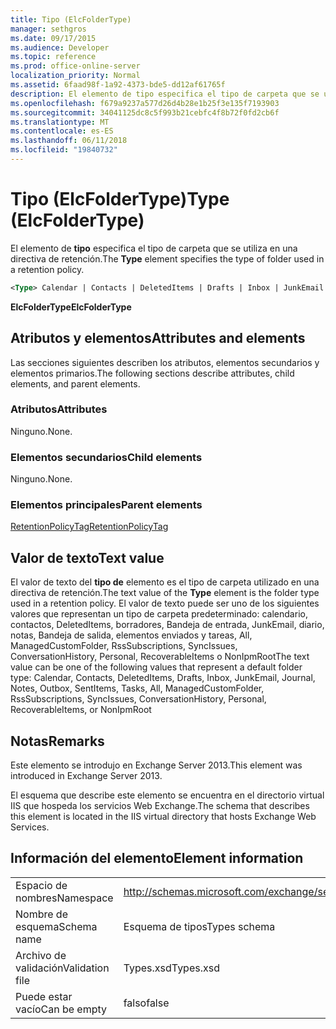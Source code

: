 ```yaml
---
title: Tipo (ElcFolderType)
manager: sethgros
ms.date: 09/17/2015
ms.audience: Developer
ms.topic: reference
ms.prod: office-online-server
localization_priority: Normal
ms.assetid: 6faad98f-1a92-4373-bde5-dd12af61765f
description: El elemento de tipo especifica el tipo de carpeta que se utiliza en una directiva de retención.
ms.openlocfilehash: f679a9237a577d26d4b28e1b25f3e135f7193903
ms.sourcegitcommit: 34041125dc8c5f993b21cebfc4f8b72f0fd2cb6f
ms.translationtype: MT
ms.contentlocale: es-ES
ms.lasthandoff: 06/11/2018
ms.locfileid: "19840732"
---
```

# <a name="type-elcfoldertype"></a><span data-ttu-id="cfd81-103">Tipo (ElcFolderType)</span><span class="sxs-lookup"><span data-stu-id="cfd81-103">Type (ElcFolderType)</span></span>

<span data-ttu-id="cfd81-104">El elemento de **tipo** especifica el tipo de carpeta que se utiliza en una directiva de retención.</span><span class="sxs-lookup"><span data-stu-id="cfd81-104">The **Type** element specifies the type of folder used in a retention policy.</span></span> 
  
```XML
<Type> Calendar | Contacts | DeletedItems | Drafts | Inbox | JunkEmail | Journal | Notes | Outbox | SentItems | Tasks | All | ManagedCustomFolder | RssSubscriptions | SyncIssues | ConversationHistory | Personal | RecoverableItems | NonIpmRoot <Type>
```

 <span data-ttu-id="cfd81-105">**ElcFolderType**</span><span class="sxs-lookup"><span data-stu-id="cfd81-105">**ElcFolderType**</span></span>
## <a name="attributes-and-elements"></a><span data-ttu-id="cfd81-106">Atributos y elementos</span><span class="sxs-lookup"><span data-stu-id="cfd81-106">Attributes and elements</span></span>

<span data-ttu-id="cfd81-107">Las secciones siguientes describen los atributos, elementos secundarios y elementos primarios.</span><span class="sxs-lookup"><span data-stu-id="cfd81-107">The following sections describe attributes, child elements, and parent elements.</span></span>
  
### <a name="attributes"></a><span data-ttu-id="cfd81-108">Atributos</span><span class="sxs-lookup"><span data-stu-id="cfd81-108">Attributes</span></span>

<span data-ttu-id="cfd81-109">Ninguno.</span><span class="sxs-lookup"><span data-stu-id="cfd81-109">None.</span></span>
  
### <a name="child-elements"></a><span data-ttu-id="cfd81-110">Elementos secundarios</span><span class="sxs-lookup"><span data-stu-id="cfd81-110">Child elements</span></span>

<span data-ttu-id="cfd81-111">Ninguno.</span><span class="sxs-lookup"><span data-stu-id="cfd81-111">None.</span></span>
  
### <a name="parent-elements"></a><span data-ttu-id="cfd81-112">Elementos principales</span><span class="sxs-lookup"><span data-stu-id="cfd81-112">Parent elements</span></span>

[<span data-ttu-id="cfd81-113">RetentionPolicyTag</span><span class="sxs-lookup"><span data-stu-id="cfd81-113">RetentionPolicyTag</span></span>](retentionpolicytag.md)
  
## <a name="text-value"></a><span data-ttu-id="cfd81-114">Valor de texto</span><span class="sxs-lookup"><span data-stu-id="cfd81-114">Text value</span></span>

<span data-ttu-id="cfd81-115">El valor de texto del **tipo de** elemento es el tipo de carpeta utilizado en una directiva de retención.</span><span class="sxs-lookup"><span data-stu-id="cfd81-115">The text value of the **Type** element is the folder type used in a retention policy.</span></span> <span data-ttu-id="cfd81-116">El valor de texto puede ser uno de los siguientes valores que representan un tipo de carpeta predeterminado: calendario, contactos, DeletedItems, borradores, Bandeja de entrada, JunkEmail, diario, notas, Bandeja de salida, elementos enviados y tareas, All, ManagedCustomFolder, RssSubscriptions, SyncIssues, ConversationHistory, Personal, RecoverableItems o NonIpmRoot</span><span class="sxs-lookup"><span data-stu-id="cfd81-116">The text value can be one of the following values that represent a default folder type: Calendar, Contacts, DeletedItems, Drafts, Inbox, JunkEmail, Journal, Notes, Outbox, SentItems, Tasks, All, ManagedCustomFolder, RssSubscriptions, SyncIssues, ConversationHistory, Personal, RecoverableItems, or NonIpmRoot</span></span> 
  
## <a name="remarks"></a><span data-ttu-id="cfd81-117">Notas</span><span class="sxs-lookup"><span data-stu-id="cfd81-117">Remarks</span></span>

<span data-ttu-id="cfd81-118">Este elemento se introdujo en Exchange Server 2013.</span><span class="sxs-lookup"><span data-stu-id="cfd81-118">This element was introduced in Exchange Server 2013.</span></span>
  
<span data-ttu-id="cfd81-119">El esquema que describe este elemento se encuentra en el directorio virtual IIS que hospeda los servicios Web Exchange.</span><span class="sxs-lookup"><span data-stu-id="cfd81-119">The schema that describes this element is located in the IIS virtual directory that hosts Exchange Web Services.</span></span>
  
## <a name="element-information"></a><span data-ttu-id="cfd81-120">Información del elemento</span><span class="sxs-lookup"><span data-stu-id="cfd81-120">Element information</span></span>

|||
|:-----|:-----|
|<span data-ttu-id="cfd81-121">Espacio de nombres</span><span class="sxs-lookup"><span data-stu-id="cfd81-121">Namespace</span></span>  <br/> |http://schemas.microsoft.com/exchange/services/2006/types  <br/> |
|<span data-ttu-id="cfd81-122">Nombre de esquema</span><span class="sxs-lookup"><span data-stu-id="cfd81-122">Schema name</span></span>  <br/> |<span data-ttu-id="cfd81-123">Esquema de tipos</span><span class="sxs-lookup"><span data-stu-id="cfd81-123">Types schema</span></span>  <br/> |
|<span data-ttu-id="cfd81-124">Archivo de validación</span><span class="sxs-lookup"><span data-stu-id="cfd81-124">Validation file</span></span>  <br/> |<span data-ttu-id="cfd81-125">Types.xsd</span><span class="sxs-lookup"><span data-stu-id="cfd81-125">Types.xsd</span></span>  <br/> |
|<span data-ttu-id="cfd81-126">Puede estar vacío</span><span class="sxs-lookup"><span data-stu-id="cfd81-126">Can be empty</span></span>  <br/> |<span data-ttu-id="cfd81-127">falso</span><span class="sxs-lookup"><span data-stu-id="cfd81-127">false</span></span>  <br/> |
   

